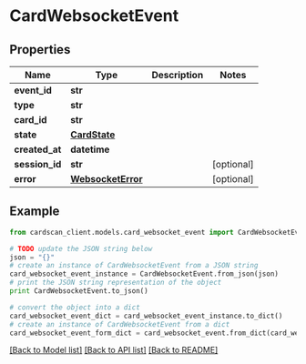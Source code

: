 # CardWebsocketEvent


## Properties
Name | Type | Description | Notes
------------ | ------------- | ------------- | -------------
**event_id** | **str** |  | 
**type** | **str** |  | 
**card_id** | **str** |  | 
**state** | [**CardState**](CardState.md) |  | 
**created_at** | **datetime** |  | 
**session_id** | **str** |  | [optional] 
**error** | [**WebsocketError**](WebsocketError.md) |  | [optional] 

## Example

```python
from cardscan_client.models.card_websocket_event import CardWebsocketEvent

# TODO update the JSON string below
json = "{}"
# create an instance of CardWebsocketEvent from a JSON string
card_websocket_event_instance = CardWebsocketEvent.from_json(json)
# print the JSON string representation of the object
print CardWebsocketEvent.to_json()

# convert the object into a dict
card_websocket_event_dict = card_websocket_event_instance.to_dict()
# create an instance of CardWebsocketEvent from a dict
card_websocket_event_form_dict = card_websocket_event.from_dict(card_websocket_event_dict)
```
[[Back to Model list]](../README.md#documentation-for-models) [[Back to API list]](../README.md#documentation-for-api-endpoints) [[Back to README]](../README.md)


